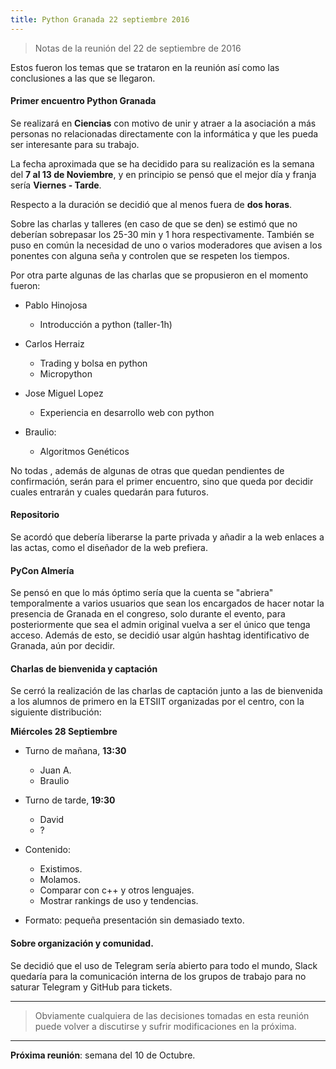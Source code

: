 ```yaml
---
title: Python Granada 22 septiembre 2016
---
```


> Notas de la reunión del 22 de septiembre de 2016

Estos fueron los temas que se trataron en la reunión así como las conclusiones a las que se llegaron.


#### Primer encuentro Python Granada

  Se realizará en **Ciencias** con motivo de unir y atraer a la asociación a más personas no relacionadas directamente con la informática y que les pueda ser interesante para su trabajo.

  La fecha aproximada que se ha decidido para su realización es
  la semana del **7 al 13 de Noviembre**, y en principio se pensó que el mejor día y franja sería **Viernes - Tarde**.

  Respecto a la duración se decidió que al menos fuera de **dos horas**.

  Sobre las charlas y talleres (en caso de que se den) se estimó que no deberían sobrepasar los 25-30 min y 1 hora respectivamente. También se puso en común la necesidad de uno o varios  moderadores que avisen a los ponentes con alguna seña y controlen que se respeten los tiempos.


  Por otra parte algunas de las charlas que se propusieron en el momento fueron:

  - Pablo Hinojosa
    - Introducción a python (taller-1h)


  - Carlos Herraiz
    - Trading  y bolsa en python
    - Micropython


  - Jose Miguel Lopez
    - Experiencia en desarrollo web con python


  - Braulio:
    - Algoritmos Genéticos


No todas , además de algunas de otras que quedan pendientes de confirmación, serán para el primer encuentro, sino que queda por decidir cuales entrarán y cuales quedarán para futuros.




#### Repositorio

  Se acordó que debería liberarse la parte privada y añadir a la web enlaces a las actas, como el diseñador de la web prefiera.


#### PyCon Almería  

  Se pensó en que lo más óptimo sería que la cuenta se "abriera" temporalmente a varios usuarios que sean los encargados de hacer notar la presencia de Granada en el congreso, solo durante el evento, para posteriormente que sea el admin original vuelva a ser el único que tenga acceso. Además de esto, se decidió usar algún hashtag identificativo de Granada, aún por decidir.


#### Charlas de bienvenida y captación

  Se cerró la realización de las charlas de captación junto a las de bienvenida a los alumnos de primero en la ETSIIT organizadas por el centro, con la siguiente distribución:

  **Miércoles 28 Septiembre**

  - Turno de mañana, **13:30**
    - Juan A.
    - Braulio

  - Turno de tarde, **19:30**
    - David
    - ?

  - Contenido:

     - Existimos.
     - Molamos.
     - Comparar con c++ y otros lenguajes.
     - Mostrar rankings de uso y tendencias.


  - Formato: pequeña presentación sin demasiado texto.



#### Sobre organización y comunidad.

  Se decidió que el uso de Telegram sería abierto para todo el mundo, Slack quedaría para la comunicación interna de los grupos de trabajo para no saturar Telegram y GitHub para tickets.

--------

> Obviamente cualquiera de las decisiones tomadas en esta reunión puede volver a discutirse y sufrir modificaciones en la próxima.

--------

**Próxima reunión**: semana del 10 de Octubre.
